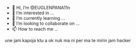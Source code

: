 - 👋 Hi, I’m @EUGLENPANA11n
- 👀 I’m interested in ...
- 🌱 I’m currently learning ...
- 💞️ I’m looking to collaborate on ...
- 📫 How to reach me ...

<!---
EUGLENPANA11n/EUGLENPANA11n is a ✨ special ✨ repository because its `README.md` (this file) appears on your GitHub profile.
You can click the Preview link to take a look at your changes.
--->
une jam kapoja ktu a ok
nuk ma ni per ma te mirin
jam hacker 






 
